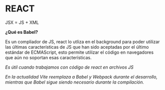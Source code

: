 # REACT

JSX = JS + XML

**¿Qué es Babel?**

Es un compliador de JS, react lo utliza en el background para poder utilizar las últimas características de JS que han sido aceptadas por el último estándar de ECMAScript, esto permite utilizar el código en navegadores que aún no soportan esas características.

_Es útil cuando trabajamos con código de react en archivos JS_

_En la actualidad Vite reemplaza a Babel y Webpack durante el desarrollo, mientras que Babel sigue siendo necesario durante la compilación._
